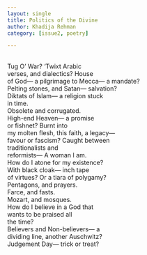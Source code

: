```yaml
---
layout: single
title: Politics of the Divine
author: Khadija Rehman
category: [issue2, poetry]

---
```


<br>Tug O’ War? ‘Twixt Arabic
<br>verses, and dialectics? House
<br>of God— a pilgrimage to Mecca— a mandate?
<br>Pelting stones, and Satan— salvation?
<br>Diktats of Islam— a religion stuck 
<br>in time.
<br>Obsolete and corrugated.
<br>High-end Heaven— a promise
<br>or fishnet? Burnt into
<br>my molten flesh, this faith, a legacy—
<br>favour or fascism? Caught between 
<br>traditionalists and 
<br>reformists— A woman I am.
<br>How do I atone for my existence?
<br>With black cloak— inch tape
<br>of virtues? Or a tiara of polygamy? 
<br>Pentagons, and prayers.
<br>Farce, and fasts.
<br>Mozart, and mosques.
<br>How do I believe in a God that
<br>wants to be praised all
<br>the time?
<br>Believers and Non-believers— a
<br>dividing line, another Auschwitz?
<br>Judgement Day— trick or treat?

